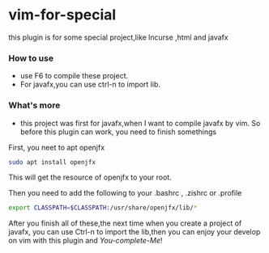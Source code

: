# vim-for-special 
this plugin is for some special project,like lncurse ,html and javafx
### How to use
* use F6 to compile these project.
* For javafx,you can use ctrl-n to import lib.

###  What's more
* this project was first for javafx,when I want to compile javafx by vim. So before this plugin can work, you need to finish somethings

First, you neet to apt openjfx
```sh
sudo apt install openjfx
```

This will get the resource of openjfx to your root.


Then you need to add the following to your .bashrc , .zishrc or .profile


```sh
export CLASSPATH=$CLASSPATH:/usr/share/openjfx/lib/*
```

After you finish all of these,the next time when you create a project of javafx, you can use Ctrl-n to import the lib,then you can enjoy your develop on vim with this plugin and <I>You-complete-Me</I>!

